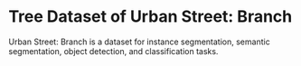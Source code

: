 # Tree Dataset of Urban Street: Branch

Urban Street: Branch is a dataset for instance segmentation, semantic segmentation, object detection, and classification tasks.